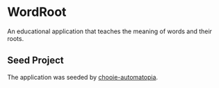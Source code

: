 WordRoot
========
An educational application that teaches the meaning of words and their roots.

Seed Project
------------
The application was seeded by [chooie-automatopia](https://github.com/chooie/chooie-automatopia).
